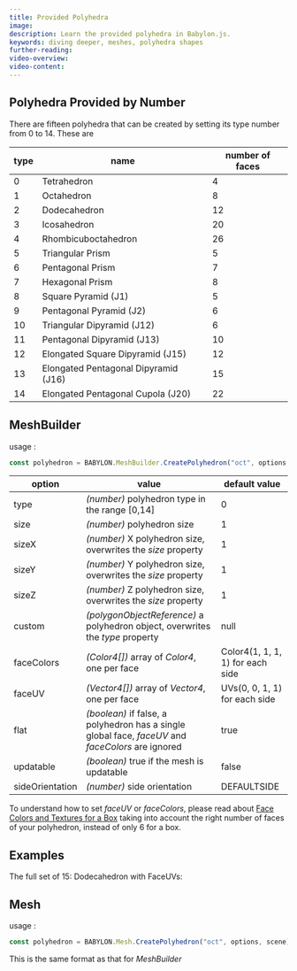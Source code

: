```yaml
---
title: Provided Polyhedra
image:
description: Learn the provided polyhedra in Babylon.js.
keywords: diving deeper, meshes, polyhedra shapes
further-reading:
video-overview:
video-content:
---
```


## Polyhedra Provided by Number

There are fifteen polyhedra that can be created by setting its type number from 0 to 14. These are

| type | name                                 | number of faces |
| ---- | ------------------------------------ | --------------- |
| 0    | Tetrahedron                          | 4               |
| 1    | Octahedron                           | 8               |
| 2    | Dodecahedron                         | 12              |
| 3    | Icosahedron                          | 20              |
| 4    | Rhombicuboctahedron                  | 26              |
| 5    | Triangular Prism                     | 5               |
| 6    | Pentagonal Prism                     | 7               |
| 7    | Hexagonal Prism                      | 8               |
| 8    | Square Pyramid (J1)                  | 5               |
| 9    | Pentagonal Pyramid (J2)              | 6               |
| 10   | Triangular Dipyramid (J12)           | 6               |
| 11   | Pentagonal Dipyramid (J13)           | 10              |
| 12   | Elongated Square Dipyramid (J15)     | 12              |
| 13   | Elongated Pentagonal Dipyramid (J16) | 15              |
| 14   | Elongated Pentagonal Cupola (J20)    | 22              |

## MeshBuilder

usage :

```javascript
const polyhedron = BABYLON.MeshBuilder.CreatePolyhedron("oct", options, scene); //scene is optional and defaults to the current scene
```

| option          | value                                                                                              | default value                    |
| --------------- | -------------------------------------------------------------------------------------------------- | -------------------------------- |
| type            | _(number)_ polyhedron type in the range [0,14]                                                     | 0                                |
| size            | _(number)_ polyhedron size                                                                         | 1                                |
| sizeX           | _(number)_ X polyhedron size, overwrites the _size_ property                                       | 1                                |
| sizeY           | _(number)_ Y polyhedron size, overwrites the _size_ property                                       | 1                                |
| sizeZ           | _(number)_ Z polyhedron size, overwrites the _size_ property                                       | 1                                |
| custom          | _(polygonObjectReference)_ a polyhedron object, overwrites the _type_ property                     | null                             |
| faceColors      | _(Color4[])_ array of _Color4_, one per face                                                       | Color4(1, 1, 1, 1) for each side |
| faceUV          | _(Vector4[])_ array of _Vector4_, one per face                                                     | UVs(0, 0, 1, 1) for each side    |
| flat            | _(boolean)_ if false, a polyhedron has a single global face, _faceUV_ and _faceColors_ are ignored | true                             |
| updatable       | _(boolean)_ true if the mesh is updatable                                                          | false                            |
| sideOrientation | _(number)_ side orientation                                                                        | DEFAULTSIDE                      |

To understand how to set _faceUV_ or _faceColors_, please read about [Face Colors and Textures for a Box](/features/featuresDeepDive/materials/using/texturePerBoxFace) taking into account the right number of faces of your polyhedron, instead of only 6 for a box.

## Examples

The full set of 15: <Playground id="#PBLS4Y" title="Full Set Of 15 Polyhedra" description="Playground example showing all 15 provided polyhedra."/>
Dodecahedron with FaceUVs: <Playground id="#PBLS4Y#1" title="Dodecahedron with FaceUVs" description="Playground example of creating a dodecahedron with faceUVs."/>

## Mesh

usage :

```javascript
const polyhedron = BABYLON.Mesh.CreatePolyhedron("oct", options, scene); //scene is optional and defaults to the current scene
```

This is the same format as that for _MeshBuilder_
